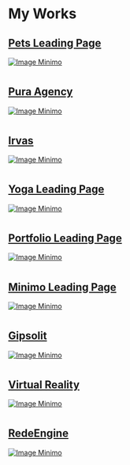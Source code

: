 # My Works

##                  [Pets Leading Page ](https://rolisangor.github.io/Pets/)  
[![Image Minimo](https://rolisangor.github.io/Pets/PetsHeader.png)](https://rolisangor.github.io/Pets/)  

#

##                  [Pura Agency ](https://rolisangor.github.io/PuraAgency/)  
[![Image Minimo](https://rolisangor.github.io/PuraAgency/PuraAgency.png)](https://rolisangor.github.io/PuraAgency/)  

#

##                  [Irvas ](https://rolisangor.github.io/Irvas/)  
[![Image Minimo](https://rolisangor.github.io/Irvas/Irvas.png)](https://rolisangor.github.io/Irvas/)  

#

##                  [Yoga Leading Page ](https://rolisangor.github.io/Yoga/)  
[![Image Minimo](https://rolisangor.github.io/Yoga/Yoga.png)](https://rolisangor.github.io/Yoga/)  

#

##                  [Portfolio Leading Page ](https://rolisangor.github.io/PortfolioPage/)  
[![Image Minimo](https://rolisangor.github.io/PortfolioPage/portfolio.png)](https://rolisangor.github.io/PortfolioPage/)  

#

##                  [Minimo Leading Page ](https://rolisangor.github.io/minimo/app/dist/)  
[![Image Minimo](https://rolisangor.github.io/minimo/minimo.jpg)](https://rolisangor.github.io/minimo/app/dist/)

#

##                  [Gipsolit ](https://rolisangor.github.io/Gipsolit/)  
[![Image Minimo](https://rolisangor.github.io/Gipsolit/gipsolit.png)](https://rolisangor.github.io/Gipsolit/) 

#

##                  [Virtual Reality ](https://rolisangor.github.io/VrBox/)  
[![Image Minimo](https://rolisangor.github.io/VrBox/VRBox.png)](https://rolisangor.github.io/VrBox/)  

#

##                  [RedeEngine ](https://rolisangor.github.io/test/)  
[![Image Minimo](https://rolisangor.github.io/test/redeengine.png)](https://rolisangor.github.io/test/)  

#
